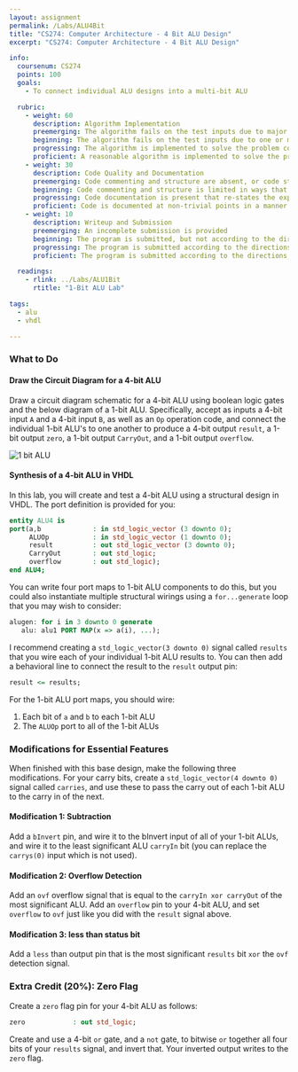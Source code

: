 ```yaml
---
layout: assignment
permalink: /Labs/ALU4Bit
title: "CS274: Computer Architecture - 4 Bit ALU Design"
excerpt: "CS274: Computer Architecture - 4 Bit ALU Design"

info:
  coursenum: CS274
  points: 100
  goals:
    - To connect individual ALU designs into a multi-bit ALU

  rubric:
    - weight: 60
      description: Algorithm Implementation
      preemerging: The algorithm fails on the test inputs due to major issues, or the program fails to compile and/or run
      beginning: The algorithm fails on the test inputs due to one or more minor issues
      progressing: The algorithm is implemented to solve the problem correctly according to given test inputs, but would fail if executed in a general case due to a minor issue or omission in the algorithm design or implementation
      proficient: A reasonable algorithm is implemented to solve the problem which correctly solves the problem according to the given test inputs, and would be reasonably expected to solve the problem in the general case
    - weight: 30
      description: Code Quality and Documentation
      preemerging: Code commenting and structure are absent, or code structure departs significantly from best practice, and/or the code departs significantly from the style guide
      beginning: Code commenting and structure is limited in ways that reduce the readability of the program, and/or there are minor departures from the style guide
      progressing: Code documentation is present that re-states the explicit code definitions, and/or code is written that mostly adheres to the style guide
      proficient: Code is documented at non-trivial points in a manner that enhances the readability of the program, and code is written according to the style guide
    - weight: 10
      description: Writeup and Submission
      preemerging: An incomplete submission is provided
      beginning: The program is submitted, but not according to the directions in one or more ways (for example, because it is lacking a readme writeup)
      progressing: The program is submitted according to the directions with a minor omission or correction needed, and with at least superficial responses to the bolded questions throughout
      proficient: The program is submitted according to the directions, including a readme writeup describing the solution, and thoughtful answers to the bolded questions throughout

  readings:
    - rlink: ../Labs/ALU1Bit
      rtitle: "1-Bit ALU Lab"

tags:
  - alu
  - vhdl

---
```


### What to Do

#### Draw the Circuit Diagram for a 4-bit ALU

Draw a circuit diagram schematic for a 4-bit ALU using boolean logic gates and the below diagram of a 1-bit ALU.  Specifically, accept as inputs a 4-bit input `A` and a 4-bit input `B`, as well as an `Op` operation code, and connect the individual 1-bit ALU's to one another to produce a 4-bit output `result`, a 1-bit output `zero`, a 1-bit output `CarryOut`, and a 1-bit output `overflow`.

<img src="https://www.researchgate.net/profile/V-Bhanumathi/publication/321814052/figure/fig2/AS:745655408529409@1554789511084/Functional-block-diagram-of-one-bit-ALU_W640.jpg" alt="1 bit ALU">

#### Synthesis of a 4-bit ALU in VHDL

In this lab, you will create and test a 4-bit ALU using a structural design in VHDL.  The port definition is provided for you:

```vhdl
entity ALU4 is
port(a,b             : in std_logic_vector (3 downto 0);
     ALUOp           : in std_logic_vector (1 downto 0);
     result          : out std_logic_vector (3 downto 0);
     CarryOut        : out std_logic;
     overflow        : out std_logic);
end ALU4;
```

You can write four port maps to 1-bit ALU components to do this, but you could also instantiate multiple structural wirings using a `for...generate` loop that you may wish to consider:

```vhdl
alugen: for i in 3 downto 0 generate
   alu: alu1 PORT MAP(x => a(i), ...);
```

I recommend creating a `std_logic_vector(3 downto 0)` signal called `results` that you wire each of your individual 1-bit ALU results to.  You can then add a behavioral line to connect the result to the `result` output pin:

```vhdl
result <= results;
```

For the 1-bit ALU port maps, you should wire:

1. Each bit of `a` and `b` to each 1-bit ALU
2. The `ALUOp` port to all of the 1-bit ALUs

### Modifications for Essential Features

When finished with this base design, make the following three modifications.  For your carry bits, create a `std_logic_vector(4 downto 0)` signal called `carries`, and use these to pass the carry out of each 1-bit ALU to the carry in of the next. 

#### Modification 1: Subtraction
Add a `bInvert` pin, and wire it to the bInvert input of all of your 1-bit ALUs, and wire it to the least significant ALU `carryIn` bit (you can replace the `carrys(0)` input which is not used).  

#### Modification 2: Overflow Detection
Add an `ovf` overflow signal that is equal to the `carryIn xor carryOut` of the most significant ALU.  Add an `overflow` pin to your 4-bit ALU, and set `overflow` to `ovf` just like you did with the `result` signal above.

#### Modification 3: less than status bit
Add a `less` than output pin that is the most significant `results` bit `xor` the `ovf` detection signal.

### Extra Credit (20%): Zero Flag

Create a `zero` flag pin for your 4-bit ALU as follows:

```vhdl
zero            : out std_logic;
```

Create and use a 4-bit `or` gate, and a `not` gate, to bitwise `or` together all four bits of your `results` signal, and invert that.  Your inverted output writes to the `zero` flag.
